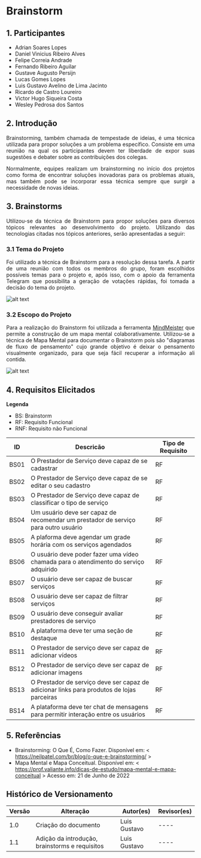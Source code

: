 # Brainstorm

## 1. Participantes

- Adrian Soares Lopes
- Daniel Vinicius Ribeiro Alves
- Felipe Correia Andrade
- Fernando Ribeiro Aguilar
- Gustave Augusto Persijn
- Lucas Gomes Lopes
- Luis Gustavo Avelino de Lima Jacinto
- Ricardo de Castro Loureiro
- Victor Hugo Siqueira Costa
- Wesley Pedrosa dos Santos

## 2. Introdução

<p style="text-align: justify;">
Brainstorming, também chamada de tempestade de ideias, é uma técnica utilizada para propor soluções a um problema específico. Consiste em uma reunião na qual os participantes devem ter liberdade de expor suas sugestões e debater sobre as contribuições dos colegas.
</p>

<p style="text-align: justify;">
Normalmente, equipes realizam um brainstorming no início dos projetos como forma de encontrar soluções inovadoras para os problemas atuais, mas também pode se incorporar essa técnica sempre que surgir a necessidade de novas ideias.
</p>

## 3. Brainstorms

<p style="text-align: justify;">
Utilizou-se da técnica de Brainstorm para propor soluções para diversos tópicos relevantes ao desenvolvimento do projeto. Utilizando das tecnologias citadas nos tópicos anteriores, serão apresentadas a seguir:
</p>

### 3.1 Tema do Projeto

<p style="text-align: justify;">
Foi utilizado a técnica de Brainstorm para a resolução dessa tarefa. A partir de uma reunião com todos os membros do grupo, foram escolhidos possíveis temas para o projeto e, após isso, com o apoio da ferramenta Telegram que possibilita a geração de votações rápidas, foi tomada a decisão do tema do projeto.
</p>

![alt text](./.././../../../../assets/brainstorm/telegram.png)

### 3.2 Escopo do Projeto

<p style="text-align: justify;">
Para a realização do Brainstorm foi utilizada a ferramenta <a href="https://www.mindmeister.com/">MindMeister</a> que permite a construção de um mapa mental colaborativamente. Utilizou-se a técnica de Mapa Mental para documentar o Brainstorm pois são "diagramas de fluxo de pensamento" cujo grande objetivo é deixar o pensamento visualmente organizado, para que seja fácil recuperar a informação ali contida.
</p>

![alt text](./.././../../../../assets/\brainstorm/mindmeister.png)

## 4. Requisitos Elicitados

**Legenda**

- BS: Brainstorm
- RF: Requisito Funcional
- RNF: Requisito não Funcional

| ID   | Descricão                                                                                 | Tipo de Requisito |
| ---- | ----------------------------------------------------------------------------------------- | ----------------- |
| BS01 | O Prestador de Serviço deve capaz de se cadastrar                                         | RF                |
| BS02 | O Prestador de Serviço deve capaz de se editar o seu cadastro                             | RF                |
| BS03 | O Prestador de Serviço deve capaz de classificar o tipo de serviço                        | RF                |
| BS04 | Um usuário deve ser capaz de recomendar um prestador de serviço para outro usuário        | RF                |
| BS05 | A plaforma deve agendar um grade horária com os serviços agendados                        | RF                |
| BS06 | O usuário deve poder fazer uma vídeo chamada para o atendimento do serviço adquirido      | RF                |
| BS07 | O usuário deve ser capaz de buscar serviços                                               | RF                |
| BS08 | O usuário deve ser capaz de filtrar serviços                                              | RF                |
| BS09 | O usuário deve conseguir avaliar prestadores de serviço                                   | RF                |
| BS10 | A plataforma deve ter uma seção de destaque                                               | RF                |
| BS11 | O Prestador de serviço deve ser capaz de adicionar vídeos                                 | RF                |
| BS12 | O Prestador de serviço deve ser capaz de adicionar imagens                                | RF                |
| BS13 | O Prestador de serviço deve ser capaz de adicionar links para produtos de lojas parceiras | RF                |
| BS14 | A plataforma deve ter chat de mensagens para permitir interação entre os usuários         | RF                |

## 5. Referências

- Brainstorming: O Que É, Como Fazer. Disponível em: < https://neilpatel.com/br/blog/o-que-e-brainstorming/ >
- Mapa Mental e Mapa Conceitual. Disponível em: < https://prof.valiante.info/dicas-de-estudo/mapa-mental-e-mapa-conceitual > Acesso em: 21 de Junho de 2022

## Histórico de Versionamento

| Versão | Alteração                                      | Autor(es)    | Revisor(es) |
| ------ | ---------------------------------------------- | ------------ | ----------- |
| 1.0    | Criação do documento                           | Luis Gustavo | ----        |
| 1.1    | Adição da introdução, brainstorms e requisitos | Luis Gustavo | ----        |
